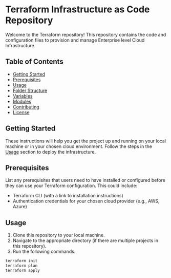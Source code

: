 # Terraform Infrastructure as Code Repository

Welcome to the Terraform repository! This repository contains the code and configuration files to provision and manage Enterprise level Cloud Infrastructure.

## Table of Contents
- [Getting Started](#getting-started)
- [Prerequisites](#prerequisites)
- [Usage](#usage)
- [Folder Structure](#folder-structure)
- [Variables](#variables)
- [Modules](#modules)
- [Contributing](#contributing)
- [License](#license)

## Getting Started
These instructions will help you get the project up and running on your local machine or in your chosen cloud environment. Follow the steps in the [Usage](#usage) section to deploy the infrastructure.

## Prerequisites
List any prerequisites that users need to have installed or configured before they can use your Terraform configuration. This could include:
- Terraform CLI (with a link to installation instructions)
- Authentication credentials for your chosen cloud provider (e.g., AWS, Azure)

## Usage
1. Clone this repository to your local machine.
2. Navigate to the appropriate directory (if there are multiple projects in this repository).
3. Run the following commands:

```sh
terraform init
terraform plan
terraform apply
